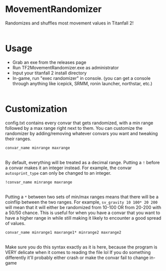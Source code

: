 # MovementRandomizer
Randomizes and shuffles most movement values in Titanfall 2!
<br><br>

# Usage
* Grab an exe from the releases page
* Run TF2MovementRandomizer.exe as administrator 
* Input your titanfall 2 install directory
* In-game, run "exec randomizer" in console.
(you can get a console through anything like icepick, SRMM, ronin launcher, northstar, etc.)
<br><br>



# Customization
config.txt contains every convar that gets randomized, with a min range followed by a max range right next to them. You can customize the randomizer by adding/removing whatever convars you want and tweaking their ranges.

`convar_name minrange maxrange`


<br>By default, everything will be treated as a decimal range. Putting a `!` before a convar makes it an integer instead. For example, the convar `autosprint_type` can only be changed to an integer.

`!convar_name minrange maxrange`


<br>Putting a `*` between two sets of min/max ranges means that there will be a coinflip between the two ranges. For example, `sv_gravity 10 100* 20 200` will mean that it will either be randomized from 10-100 OR from 20-200 with a 50/50 chance. This is useful for when you have a convar that you want to have a higher range in while still making it likely to encounter a good spread of values.

`convar_name minrange1 maxrange1* minrange2 maxrange2`



<br>Make sure you do this syntax exactly as it is here, because the program is VERY delicate when it comes to reading the file lol 
If you do something differently it'll probably either crash or make the convar fail to change in-game
